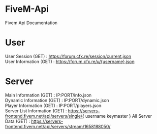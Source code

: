 # FiveM-Api
Fivem Api Documentation

# User
User Session (GET) : https://forum.cfx.re/session/current.json </br>
User Information (GET) : https://forum.cfx.re/u/{username}.json

# Server
Main Information (GET) : IP:PORT/info.json </br>
Dynamic Information (GET) : IP:PORT/dynamic.json </br>
Player Information (GET) : IP:PORT/players.json </br>
Server List Information (GET) : https://servers-frontend.fivem.net/api/servers/single/{ username keymaster }
All Server Data (GET) : https://servers-frontend.fivem.net/api/servers/stream/1658188050/
